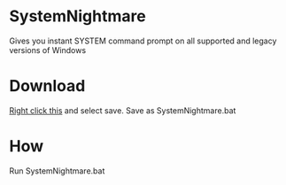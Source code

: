 # SystemNightmare
Gives you instant SYSTEM command prompt on all supported and legacy versions of Windows 

# Download
[Right click this](https://raw.githubusercontent.com/GossiTheDog/SystemNightmare/main/SystemNightmare.bat) and select save.  Save as SystemNightmare.bat

# How
Run SystemNightmare.bat
